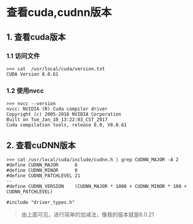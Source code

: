 # 查看cuda,cudnn版本

## 1. 查看cuda版本

### 1.1 访问文件

    >>> cat  /usr/local/cuda/version.txt
    CUDA Version 8.0.61

### 1.2 使用nvcc

    >>> nvcc --version
    nvcc: NVIDIA (R) Cuda compiler driver
    Copyright (c) 2005-2016 NVIDIA Corporation
    Built on Tue_Jan_10_13:22:03_CST_2017
    Cuda compilation tools, release 8.0, V8.0.61

## 2. 查看cuDNN版本

    >>> cat /usr/local/cuda/include/cudnn.h | grep CUDNN_MAJOR -A 2
    #define CUDNN_MAJOR      6
    #define CUDNN_MINOR      0
    #define CUDNN_PATCHLEVEL 21
    --
    #define CUDNN_VERSION    (CUDNN_MAJOR * 1000 + CUDNN_MINOR * 100 + CUDNN_PATCHLEVEL)

    #include "driver_types.h"
> 由上面可见，进行简单的加减法，像我的版本就是6.0.21